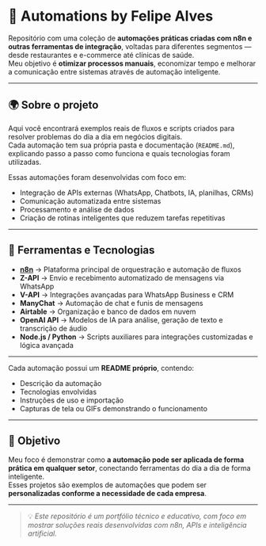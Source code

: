 # 🤖 Automations by Felipe Alves

Repositório com uma coleção de **automações práticas criadas com n8n e outras ferramentas de integração**, voltadas para diferentes segmentos — desde restaurantes e e-commerce até clínicas de saúde.  
Meu objetivo é **otimizar processos manuais**, economizar tempo e melhorar a comunicação entre sistemas através de automação inteligente.

---

## 🌍 Sobre o projeto

Aqui você encontrará exemplos reais de fluxos e scripts criados para resolver problemas do dia a dia em negócios digitais.  
Cada automação tem sua própria pasta e documentação (`README.md`), explicando passo a passo como funciona e quais tecnologias foram utilizadas.

Essas automações foram desenvolvidas com foco em:

- Integração de APIs externas (WhatsApp, Chatbots, IA, planilhas, CRMs)
- Comunicação automatizada entre sistemas
- Processamento e análise de dados
- Criação de rotinas inteligentes que reduzem tarefas repetitivas

---

## 🧩 Ferramentas e Tecnologias

- **[n8n](https://n8n.io/)** → Plataforma principal de orquestração e automação de fluxos  
- **Z-API** → Envio e recebimento automatizado de mensagens via WhatsApp  
- **V-API** → Integrações avançadas para WhatsApp Business e CRM  
- **ManyChat** → Automação de chat e funis de mensagens  
- **Airtable** → Organização e banco de dados em nuvem  
- **OpenAI API** → Modelos de IA para análise, geração de texto e transcrição de áudio  
- **Node.js / Python** → Scripts auxiliares para integrações customizadas e lógica avançada

---


Cada automação possui um **README próprio**, contendo:
- Descrição da automação  
- Tecnologias envolvidas  
- Instruções de uso e importação  
- Capturas de tela ou GIFs demonstrando o funcionamento  

---

## 🚀 Objetivo

Meu foco é demonstrar como **a automação pode ser aplicada de forma prática em qualquer setor**, conectando ferramentas do dia a dia de forma inteligente.  
Esses projetos são exemplos de automações que podem ser **personalizadas conforme a necessidade de cada empresa**.

---

> 💡 *Este repositório é um portfólio técnico e educativo, com foco em mostrar soluções reais desenvolvidas com n8n, APIs e inteligência artificial.*

